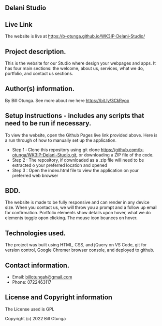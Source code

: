 ## Delani Studio

## Live Link
The website is live at https://b-otunga.github.io/WK3IP-Delani-Studio/
## Project description.
This is the website for our Studio where design your webpages and apps. It has four main sections: the welcome, about us, services, what we do, portfolio, and contact us sections. 
## Author(s) information.
By Bill Otunga. See more about me here https://bit.ly/3CkRyoo
## Setup instructions - includes any scripts that need to be run if necessary.
To view the website, open the Github Pages live link provided above.  Here is a run through of how to manually set up the application.

* Step 1 : Clone this repository using git clone https://github.com/b-otunga/WK3IP-Delani-Studio.git, or downloading a ZIP file of the code.
* Step 2 : The repository, if downloaded as a .zip file will need to be extracted o your preferred location and opened
* Step 3 : Open the index.html file to view the application on your preferred web browser
## BDD.
The website is made to be fully responsive and can render in any device size. When you contact us, we will throw you a prompt and a follow up email for confirmation. Portfolio elements show details upon hover, what we do elements toggle opon clicking. The mouse icon bounces on hover. 
## Technologies used.
The project was built using HTML, CSS, and jQuery on VS Code, git for version control, Google Chromer browser console, and deployed to github. 
## Contact information.
* Email: billotungah@gmail.com
* Phone: 0722463117
## License and Copyright information
The License used is GPL

Copyright (c) 2022 Bill Otunga